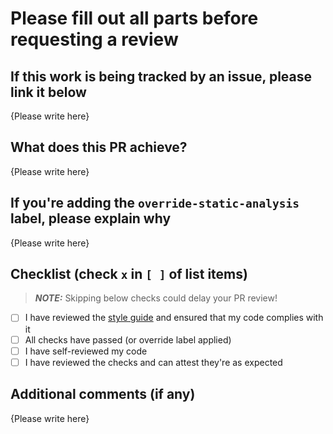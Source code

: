 # Please fill out all parts before requesting a review

## If this work is being tracked by an issue, please link it below

{Please write here}

## What does this PR achieve?

{Please write here}

## If you're adding the `override-static-analysis` label, please explain why

{Please write here}

## Checklist (check `x` in `[ ]` of list items)

> **_NOTE:_** Skipping below checks could delay your PR review!

- [ ] I have reviewed the [style guide](https://technical-documentation.data-platform.service.justice.gov.uk/documentation/platform/infrastructure/terraform.html#terraform) and ensured that my code complies with it
- [ ] All checks have passed (or override label applied)
- [ ] I have self-reviewed my code
- [ ] I have reviewed the checks and can attest they're as expected

## Additional comments (if any)

{Please write here}
